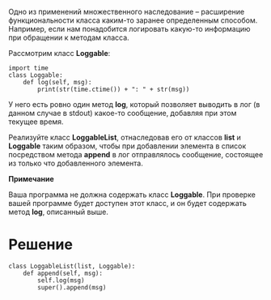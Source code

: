 Одно из применений множественного наследование – расширение функциональности класса каким-то заранее определенным способом. Например, если нам понадобится логировать какую-то информацию при обращении к методам класса.

Рассмотрим класс **Loggable**:

```
import time
class Loggable:
    def log(self, msg):
        print(str(time.ctime()) + ": " + str(msg))
```

У него есть ровно один метод **log**, который позволяет выводить в лог (в данном случае в stdout) какое-то сообщение, добавляя при этом текущее время.

Реализуйте класс **LoggableList**, отнаследовав его от классов **list** и **Loggable** таким образом, чтобы при добавлении элемента в список посредством метода **append** в лог отправлялось сообщение, состоящее из только что добавленного элемента.

**Примечание**

Ваша программа не должна содержать класс **Loggable**. При проверке вашей программе будет доступен этот класс, и он будет содержать метод **log﻿**, описанный выше.

# Решение

```
class LoggableList(list, Loggable):
	def append(self, msg):
		self.log(msg)
		super().append(msg)
```